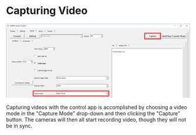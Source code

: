 # Capturing Video

![](../../../.gitbook/assets/capture_video.png)

Capturing videos with the control app is accomplished by choosing a video mode in the "Capture Mode" drop-down and then clicking the "Capture" button. The cameras will then all start recording video, though they will not be in sync.

